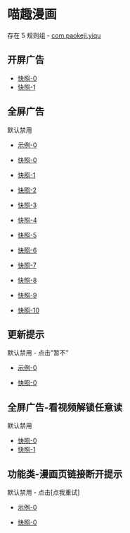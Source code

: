 # 喵趣漫画

存在 5 规则组 - [com.paokeji.yiqu](/src/apps/com.paokeji.yiqu.ts)

## 开屏广告

- [快照-0](https://i.gkd.li/i/14339122)
- [快照-1](https://i.gkd.li/i/14595457)

## 全屏广告

默认禁用

- [示例-0](https://m.gkd.li/57941037/6f12fd12-b956-474a-834c-8ebba00efbff)

- [快照-0](https://i.gkd.li/i/14362119)
- [快照-1](https://i.gkd.li/i/13830354)
- [快照-2](https://i.gkd.li/i/13842716)
- [快照-3](https://i.gkd.li/i/13842966)
- [快照-4](https://i.gkd.li/i/13810150)
- [快照-5](https://i.gkd.li/i/13830798)
- [快照-6](https://i.gkd.li/i/13809578)
- [快照-7](https://i.gkd.li/i/13809737)
- [快照-8](https://i.gkd.li/i/13829312)
- [快照-9](https://i.gkd.li/i/14584695)
- [快照-10](https://i.gkd.li/i/14340200)

## 更新提示

默认禁用 - 点击"暂不"

- [示例-0](https://m.gkd.li/57941037/2ce54292-bfc6-41c6-b2e5-e7d8302fc522)

- [快照-0](https://i.gkd.li/i/14140265)

## 全屏广告-看视频解锁任意读

默认禁用

- [快照-0](https://i.gkd.li/i/14584512)
- [快照-1](https://i.gkd.li/i/14584512)

## 功能类-漫画页链接断开提示

默认禁用 - 点击[点我重试]

- [示例-0](https://m.gkd.li/57941037/d71c73bb-289f-4205-a253-fcd8bd32f196)

- [快照-0](https://i.gkd.li/i/14572053)
